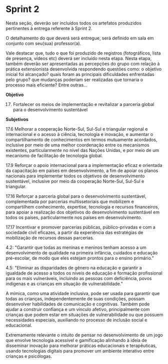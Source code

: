 # Sprint 2

Nesta seção, deverão ser incluídos todos os artefatos produzidos pertinentes à entrega referente à Sprint 2.

O detalhamento do que deverá será entregue, será definido em sala em conjunto com seu(sua) professor(a).

Vale destacar que, tudo o que foi produzido de registros (fotográficos, lista de presença, vídeos etc) deverá ser incluído nesta etapa. Nesta etapa, também deverão ser apresentadas as percepções do grupo com relação à prática extensionista desenvolvida respondendo questões como: o objetivo inicial foi alcançado? quais foram as principais dificuldades enfrentadas pelo grupo? que mudanças poderiam ser realizadas que tornaria o processo mais eficiente? Entre outras...

**Objetivo**

17. Fortalecer os meios de implementação e revitalizar a parceria global para o desenvolvimento sustentável

**Subjetivos** 

17.6 Melhorar a cooperação Norte-Sul, Sul-Sul e triangular regional e internacional e o acesso à ciência, tecnologia e inovação, e aumentar o compartilhamento de conhecimentos em termos mutuamente acordados, inclusive por meio de uma melhor coordenação entre os mecanismos existentes, particularmente no nível das Nações Unidas, e por meio de um mecanismo de facilitação de tecnologia global.

17.9 Reforçar o apoio internacional para a implementação eficaz e orientada da capacitação em países em desenvolvimento, a fim de apoiar os planos nacionais para implementar todos os objetivos de desenvolvimento sustentável, inclusive por meio da cooperação Norte-Sul, Sul-Sul e triangular.

17.16 Reforçar a parceria global para o desenvolvimento sustentável, complementada por parcerias multissetoriais que mobilizem e compartilhem conhecimento, expertise, tecnologia e recursos financeiros, para apoiar a realização dos objetivos do desenvolvimento sustentável em todos os países, particularmente nos países em desenvolvimento.

17.17 Incentivar e promover parcerias públicas, público-privadas e com a sociedade civil eficazes, a partir da experiência das estratégias de mobilização de recursos dessas parcerias.

4.2: "Garantir que todas as meninas e meninos tenham acesso a um desenvolvimento de qualidade na primeira infância, cuidados e educação pré-escolar, de modo que eles estejam prontos para o ensino primário."

4.5: "Eliminar as disparidades de gênero na educação e garantir a igualdade de acesso a todos os níveis de educação e formação profissional para os mais vulneráveis, incluindo as pessoas com deficiência, povos indígenas e as crianças em situação de vulnerabilidade."

A mímica, como uma atividade inclusiva, pode ser usada para garantir que todas as crianças, independentemente de suas condições, possam desenvolver habilidades de comunicação e cognitivas. Também pode ajudar a construir confiança e um vínculo afetivo, principalmente com crianças que podem estar em situações de vulnerabilidade ou que possuem necessidades especiais, auxiliando no processo de inclusão social e educacional.

Extremamente relevante o intuito de pensar no desenvolvimento de um jogo que envolve tecnologia acessível e gamificação alinhando à ideia de disseminar inovação para melhorar práticas educacionais e terapêuticas, usando tecnologias digitais para promover um ambiente interativo entre crianças e psicólogas.

